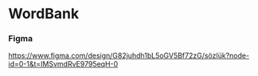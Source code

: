 # WordBank

### Figma 
https://www.figma.com/design/G82juhdh1bL5oGV5Bf72zG/sözlük?node-id=0-1&t=IMSvmdRvE9795eqH-0

